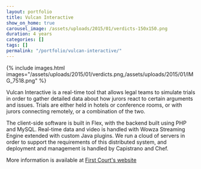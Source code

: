 ```yaml
---
layout: portfolio
title: Vulcan Interactive
show_on_home: true
carousel_image: /assets/uploads/2015/01/verdicts-150x150.png
duration: 4 years
categories: []
tags: []
permalink: "/portfolio/vulcan-interactive/"
---
```


{% include images.html images="/assets/uploads/2015/01/verdicts.png,/assets/uploads/2015/01/IMG_7518.png" %}

Vulcan Interactive is a real-time tool that allows legal teams to simulate
trials in order to gather detailed data about how jurors react to certain
arguments and issues. Trials are either held in hotels or conference rooms, or
with jurors connecting remotely, or a combination of the two.

The client-side software is built in Flex, with the backend built using PHP and MySQL.
Real-time data and video is handled with Wowza Streaming Engine extended with custom
Java plugins. We run a cloud of servers in order to support the requirements of this
distributed system, and deployment and management is handled by Capistrano and Chef.

More information is available at [First Court's website](https://firstcourt.com/)